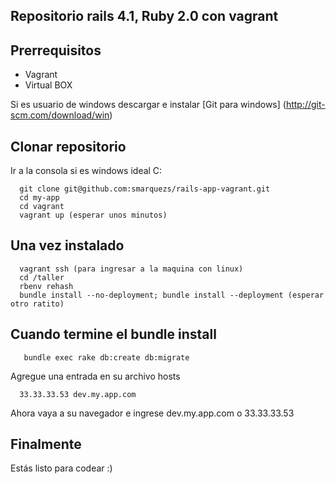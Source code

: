 ## Repositorio rails 4.1, Ruby 2.0 con vagrant

## Prerrequisitos
* Vagrant
* Virtual BOX

Si es usuario de windows descargar e instalar
[Git para windows] (http://git-scm.com/download/win)

## Clonar repositorio
Ir a la consola si es windows ideal C:

```console
  git clone git@github.com:smarquezs/rails-app-vagrant.git
  cd my-app
  cd vagrant
  vagrant up (esperar unos minutos)
```

## Una vez instalado

```console
  vagrant ssh (para ingresar a la maquina con linux)
  cd /taller
  rbenv rehash
  bundle install --no-deployment; bundle install --deployment (esperar otro ratito)
```

## Cuando termine el bundle install

```console
   bundle exec rake db:create db:migrate
```

Agregue una entrada en su archivo hosts

```console
  33.33.33.53 dev.my.app.com
```

Ahora vaya a su navegador e ingrese
dev.my.app.com o 33.33.33.53

## Finalmente

Estás listo para codear :)